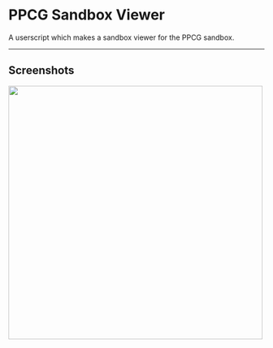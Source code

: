 # PPCG Sandbox Viewer
A userscript which makes a sandbox viewer for the PPCG sandbox. 

---

## Screenshots

<img src="http://i.stack.imgur.com/6UbO4.png" width="500">
